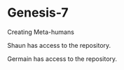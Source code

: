 # Genesis-7
Creating Meta-humans

Shaun has access to the repository.

Germain has access to the repository.
